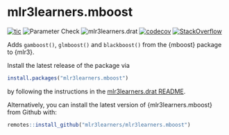 # mlr3learners.mboost

<!-- badges: start -->
[![tic](https://github.com/mlr3learners/mlr3learners.mboost/workflows/tic/badge.svg?branch=master)](https://github.com/mlr3learners/mlr3learners.mboost/actions)
![Parameter Check](https://github.com/mlr3learners/mlr3learners.mboost/workflows/Parameter%20Check/badge.svg?branch=master)
![mlr3learners.drat](https://github.com/mlr3learners/mlr3learners.mboost/workflows/mlr3learners.drat/badge.svg?branch=master)
[![codecov](https://codecov.io/gh/mlr3learners/mlr3learners.mboost/branch/master/graph/badge.svg)](https://codecov.io/gh/mlr3learners/mlr3learners.mboost)
[![StackOverflow](https://img.shields.io/badge/stackoverflow-mlr3-orange.svg)](https://stackoverflow.com/questions/tagged/mlr3)
<!-- badges: end -->

Adds `gamboost()`, `glmboost()` and `blackboost()` from the {mboost} package to {mlr3}.

Install the latest release of the package via

```r
install.packages("mlr3learners.mboost")
```

by following the instructions in the [mlr3learners.drat README](https://github.com/mlr3learners/mlr3learners.drat).

Alternatively, you can install the latest version of {mlr3learners.mboost} from Github with:

```r
remotes::install_github("mlr3learners/mlr3learners.mboost")
```
